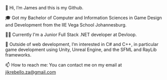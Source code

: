 👋 Hi, I’m James and this is my Github.

🎓 Got my Bachelor of Computer and Information Sciences in Game Design and Development from the IIE Vega School Johannesburg.

👷‍♂️ Currently I'm a Junior Full Stack .NET developer at Devloop.

🌱 Outside of web development, I’m interested in C# and C++, in particular game development using Unity, Unreal Engine, and the SFML and RayLib frameworks.

📫 How to reach me: You can contact me on my email at jikrebello.za@gmail.com

<!---
Jikrebello/Jikrebello is a ✨ special ✨ repository because its `README.md` (this file) appears on your GitHub profile.
You can click the Preview link to take a look at your changes.
--->
